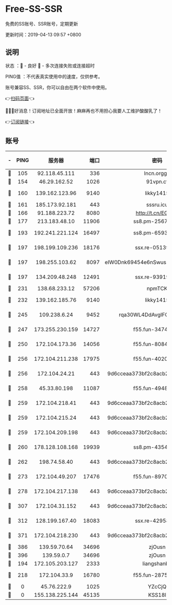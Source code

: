 # Free-SS-SSR

免费的SS账号、SSR账号，定期更新

更新时间：2019-04-13 09:57 +0800

## 说明

状态     ：🙂 - 良好 🙁 - 多次连接失败或连接超时

PING值   ：不代表真实使用中的速度，仅供参考。

账号兼容SS、SSR，你可以自由在两个软件中使用。

👉[扫码页面](https://liesauer.github.io/Free-SS-SSR/)👈

🎉🎉🎉好消息！订阅地址已全面开放！麻麻再也不用担心我要人工维护酸酸乳了！

👉[订阅链接](https://www.liesauer.net/yogurt/subscribe?ACCESS_TOKEN=DAYxR3mMaZAsaqUb)👈

## 账号

|-|PING|服务器|端口|密码|加密方式|区域|
|:----:|:----:|:-----:|-----:|:----:|:----:|:----:|
|🙂|105|92.118.45.111|336|lncn.orgg8|rc4|JP|
|🙂|154|46.29.162.52|1026|91vpn.cf|rc4-md5|RU|
|🙂|160|139.162.123.96|9140|likky1415|aes-256-cfb|JP|
|🙂|161|185.173.92.181|443|sssru.icu|rc4-md5|RU|
|🙂|166|91.188.223.72|8080|http://t.cn/EGJIyrl|rc4-md5|RU|
|🙂|177|213.183.48.10|11906|ss8.pm-25676868|rc4-md5|RU|
|🙂|193|192.241.221.124|16497|ss8.pm-65934827|aes-256-cfb|US|
|🙂|197|198.199.109.236|18176|ssx.re-05139885|aes-256-cfb|US|
|🙂|197|198.255.103.62|8097|eIW0Dnk69454e6nSwuspv9DmS201tQ0D|aes-256-cfb|US|
|🙂|197|134.209.48.248|12491|ssx.re-93919714|aes-256-cfb|US|
|🙂|231|138.68.233.12|57206|npmTCK|rc4-md5|US|
|🙂|232|139.162.185.76|9140|likky1415|aes-256-cfb|DE|
|🙂|245|109.238.6.24|9452|rqa30WL4DdAvgIFG6Fs3znzTa|aes-256-cfb|FR|
|🙂|247|173.255.230.159|14727|f55.fun-34743198|aes-256-cfb|US|
|🙂|250|172.104.173.36|14056|f55.fun-80847555|aes-256-cfb|SG|
|🙂|256|172.104.211.238|17975|f55.fun-40202227|aes-256-cfb|US|
|🙂|256|172.104.24.21|443|9d6cceaa373bf2c8acb22e60b6a58be6|aes-256-cfb|US|
|🙂|258|45.33.80.198|11087|f55.fun-49488577|aes-256-cfb|US|
|🙂|259|172.104.218.41|443|9d6cceaa373bf2c8acb22e60b6a58be6|aes-256-cfb|US|
|🙂|259|172.104.215.24|443|9d6cceaa373bf2c8acb22e60b6a58be6|aes-256-cfb|US|
|🙂|259|172.104.209.198|443|9d6cceaa373bf2c8acb22e60b6a58be6|aes-256-cfb|US|
|🙂|260|178.128.108.168|19939|ss8.pm-43547562|aes-256-cfb|SG|
|🙂|262|198.74.58.40|443|9d6cceaa373bf2c8acb22e60b6a58be6|aes-256-cfb|US|
|🙂|273|172.104.49.207|17476|f55.fun-89704239|aes-256-cfb|SG|
|🙂|278|172.104.217.138|443|9d6cceaa373bf2c8acb22e60b6a58be6|aes-256-cfb|US|
|🙂|307|172.104.31.152|443|9d6cceaa373bf2c8acb22e60b6a58be6|aes-256-cfb|US|
|🙂|312|128.199.167.40|18083|ssx.re-42958888|aes-256-cfb|SG|
|🙂|371|172.104.218.230|443|9d6cceaa373bf2c8acb22e60b6a58be6|aes-256-cfb|US|
|🙂|386|139.59.70.64|34696|zjOusn|chacha20|IN|
|🙂|396|139.59.0.7|34696|zjOusn|chacha20|IN|
|🙂|194|172.105.203.127|2333|liangshanbo|chacha20|JP|
|🙂|218|172.104.33.9|16780|f55.fun-28756049|aes-256-cfb|SG|
|🙁|0|45.76.222.9|1025|YZcCjQ|rc4-md5|JP|
|🙁|0|155.138.225.144|45135|KSS18l|rc4-md5|US|
